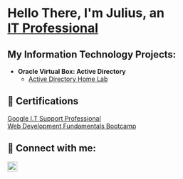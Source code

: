 <h1>Hello There, I'm Julius, an <br/><a href="https://www.linkedin.com/in/juliuswhitehead/">IT Professional</a></h1>

<h2>My Information Technology Projects:</h2>


- <b>Oracle Virtual Box: Active Directory</b>
  - [Active Directory Home Lab](https://github.com/Jwhiteh28/ActiveDirectoryLab/blob/main/README.md)

<h2>📄 Certifications</h2>
  <a href="https://www.linkedin.com/in/juliuswhitehead/overlay/1712152072854/single-media-viewer/?profileId=ACoAABLTBYkBxgdkVbPG1O49BN14w6suHHU6Bts">Google I.T Support Professional</a><br/>
  <a href="https://www.linkedin.com/in/juliuswhitehead/overlay/1635535271276/single-media-viewer/?profileId=ACoAABLTBYkBxgdkVbPG1O49BN14w6suHHU6Bts">Web Development Fundamentals Bootcamp</a>
  
<h2> 🤳 Connect with me:</h2>

[<img align="left" alt="JuliusWhitehead | Linkedin" width="22px" src="https://cdn.jsdelivr.net/npm/simple-icons@v3/icons/linkedin.svg" />][linkedin]

[linkedin]: https://www.linkedin.com/in/juliuswhitehead

<!--
when your ready to update your channels add these
[<img align="left" alt="JoshMadakor | YouTube" width="22px" src="https://cdn.jsdelivr.net/npm/simple-icons@v3/icons/youtube.svg" />][youtube]
[<img align="left" alt="JoshMadakor | Twitter" width="22px" src="https://cdn.jsdelivr.net/npm/simple-icons@v3/icons/twitter.svg" />][twitter]
[<img align="left" alt="JoshMadakor | Instagram" width="22px" src="https://cdn.jsdelivr.net/npm/simple-icons@v3/icons/instagram.svg" />][instagram]

[twitter]: https://twitter.com/joshmadakor
[youtube]: https://www.youtube.com/c/joshmadakor
[instagram]: https://www.instagram.com/joshmadakor/
-->

<!--
**Jwhiteh28/Jwhiteh28** is a ✨ _special_ ✨ repository because its `README.md` (this file) appears on your GitHub profile.

Here are some ideas to get you started:

- 🔭 I’m currently working on ...
- 🌱 I’m currently learning ...
- 👯 I’m looking to collaborate on ...
- 🤔 I’m looking for help with ...
- 💬 Ask me about ...
- 📫 How to reach me: ...
- 😄 Pronouns: ...
- ⚡ Fun fact: ...
-->
